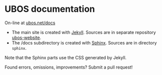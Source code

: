 UBOS documentation
==============================

On-line at [ubos.net/docs](https://ubos.net/docs/)

* The main site is created with [Jekyll](http://jekyllrb.com/). Sources are in separate
  repository [ubos-website](https://github.com/uboslinux/ubos-website).
* The /docs subdirectory is created with [Sphinx](http://sphinx-doc.org/). Sources are in directory `sphinx`.

Note that the Sphinx parts use the CSS generated by Jekyll.

Found errors, omissions, improvements? Submit a pull request!

